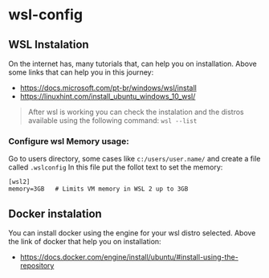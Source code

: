 # wsl-config


## WSL Instalation
On the internet has, many tutorials that, can help you on installation. 
Above some links that can help you in this journey:
- https://docs.microsoft.com/pt-br/windows/wsl/install
- https://linuxhint.com/install_ubuntu_windows_10_wsl/

> After wsl is working you can check the instalation and the distros available using the following command: 
`wsl --list`

### Configure wsl Memory usage:
Go to users directory, some cases like `c:/users/user.name/` and create a file called `.wslconfig`
In this file put the follot text to set the memory: 

```
[wsl2]
memory=3GB   # Limits VM memory in WSL 2 up to 3GB
```

## Docker instalation
You can install docker using the engine for your wsl distro selected. 
Above the link of docker that help you on installation: 
- https://docs.docker.com/engine/install/ubuntu/#install-using-the-repository

